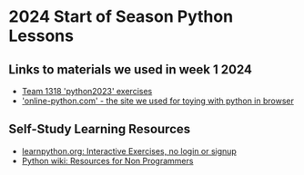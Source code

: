 # 2024 Start of Season Python Lessons

## Links to materials we used in week 1 2024

- [Team 1318 'python2023' exercises](https://github.com/irs1318dev/python2023/tree/main/content)
- ['online-python.com' - the site we used for toying with python in browser](https://www.online-python.com/)

## Self-Study Learning Resources
- [learnpython.org: Interactive Exercises, no login or signup](https://www.learnpython.org/)
- [Python wiki: Resources for Non Programmers](https://wiki.python.org/moin/BeginnersGuide/NonProgrammers)
